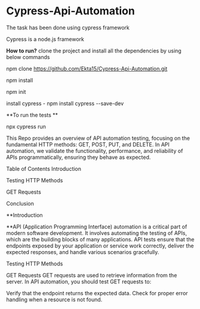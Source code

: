 # Cypress-Api-Automation
The task has been done using cypress framework

Cypress is a node.js framework

**How to run?**
clone the project and install all the dependencies by using below commands

npm clone https://github.com/Ekta15/Cypress-Api-Automation.git


npm install

npm init 

install cypress - npm install cypress --save-dev

**To run the tests **

npx cypress run 

This Repo provides an overview of API automation testing, focusing on the fundamental HTTP methods: GET, POST, PUT, and DELETE. In API automation, we validate the functionality, performance, and reliability of APIs programmatically, ensuring they behave as expected.

Table of Contents Introduction

Testing HTTP Methods

GET Requests


Conclusion

**Introduction

**API (Application Programming Interface) automation is a critical part of modern software development. It involves automating the testing of APIs, which are the building blocks of many applications. API tests ensure that the endpoints exposed by your application or service work correctly, deliver the expected responses, and handle various scenarios gracefully.

Testing HTTP Methods

GET Requests GET requests are used to retrieve information from the server. In API automation, you should test GET requests to:

Verify that the endpoint returns the expected data. Check for proper error handling when a resource is not found.

